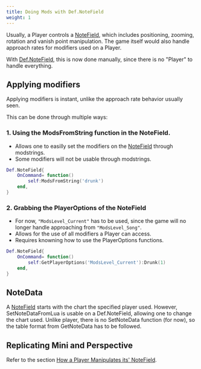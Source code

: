 ```yaml
---
title: Doing Mods with Def.NoteField
weight: 1
---
```


Usually, a Player controls a [NoteField](../notefield/), which includes positioning, zooming, rotation and vanish point manipulation. The game itself would also handle approach rates for modifiers used on a Player.

With [Def.NoteField](../notefield/), this is now done manually, since there is no "Player" to handle everything.

## Applying modifiers

Applying modifiers is instant, unlike the approach rate behavior usually seen.

This can be done through multiple ways:

### 1. Using the ModsFromString function in the NoteField.
- Allows one to easilly set the modifiers on the [NoteField](../notefield/) through modstrings.
- Some modifiers will not be usable through modstrings.

```lua
Def.NoteField{
	OnCommand= function()
		self:ModsFromString('drunk')
	end,
}
```

### 2. Grabbing the PlayerOptions of the NoteField
- For now, `"ModsLevel_Current"` has to be used, since the game will no longer handle approaching from `"ModsLevel_Song"`.
- Allows for the use of all modifiers a Player can access.
- Requires knowning how to use the PlayerOptions functions.

```lua
Def.NoteField{
	OnCommand= function()
		self:GetPlayerOptions('ModsLevel_Current'):Drunk(1)
	end,
}
```

## NoteData

A [NoteField](../notefield/) starts with the chart the specified player used. However, SetNoteDataFromLua is usable on a Def.NoteField, allowing one to change the chart used. Unlike player, there is no SetNoteData function (for now), so the table format from GetNoteData has to be followed.

## Replicating Mini and Perspective
Refer to the section [How a Player Manipulates its' NoteField](../NoteField-PlayerManipulation).
